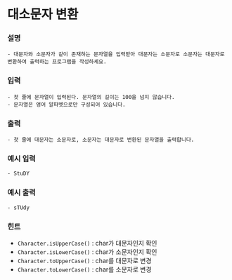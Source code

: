 # 대소문자 변환

### **설명**
    - 대문자와 소문자가 같이 존재하는 문자열을 입력받아 대문자는 소문자로 소문자는 대문자로 변환하여 출력하는 프로그램을 작성하세요.
### **입력**
    - 첫 줄에 문자열이 입력된다. 문자열의 길이는 100을 넘지 않습니다.
    - 문자열은 영어 알파벳으로만 구성되어 있습니다.
### **출력**
    - 첫 줄에 대문자는 소문자로, 소문자는 대문자로 변환된 문자열을 출력합니다.


### 예시 입력
    - StuDY

### 예시 출력
    - sTUdy

### 힌트
- `Character.isUpperCase()` : char가 대문자인지 확인
- `Character.isLowerCase()` : char가 소문자인지 확인
- `Character.toUpperCase()` : char를 대문자로 변경
- `Character.toLowerCase()` : char를 소문자로 변경

